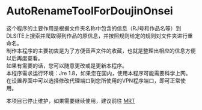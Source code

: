 # AutoRenameToolForDoujinOnsei
这个程序的主要作用是根据文件夹名称中包含的信息（RJ号和作品名等）到DLSITE上搜索并爬取得到作品的原信息，并按照规则给定的规则对文件夹进行重命名。  
制作本程序的主要初衷是为了方便音声文件的收藏，也就是整理出相应的信息方便以后再度查看。  
如果有需要的话，您可以随意更改或是更新本程序。  
本程序需求运行环境：Jre 1.8，如果您在国内，使用本程序可能需要科学上网。  
在设置界面中可以选择修改代理端口到您所使用的VPN程序端口，即可正常使用。  


本项目已停止维护，如果需要继续使用，建议前往 <a href="https://github.com/LunarConcerto/MRT">MRT</a>
